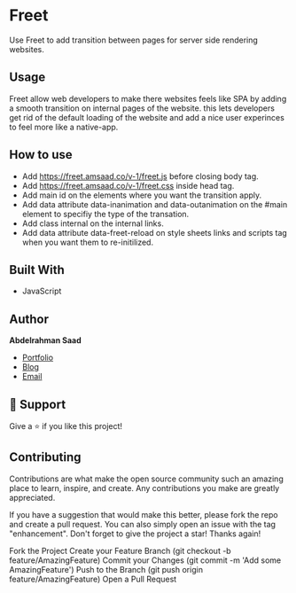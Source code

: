 # Freet
Use Freet to add transition between pages for server side rendering websites. 

## Usage

Freet allow web developers to make there websites feels like SPA by adding a smooth transition on internal pages of the website. this lets developers get rid of the default loading of the website and add a nice user experinces to feel more like a native-app.

## How to use
- Add <span>https://freet.amsaad.co/v-1/freet.js</span> before closing body tag.
- Add <span>https://freet.amsaad.co/v-1/freet.css</span> inside head tag.
- Add <span>main</span> id on the elements where you want the transition apply.
- Add data attribute <span>data-inanimation</span> and <span>data-outanimation</span> on the #main element to specifiy the type of the transation.
- Add class <span>internal</span> on the internal links.
- Add data attribute <span>data-freet-reload</span> on style sheets links and scripts tag when you want them to re-initilized.


## Built With

- JavaScript


## Author

**Abdelrahman Saad**

- [Portfolio](http://amsaad.co/)
- [Blog](http://abdelrahman-saad.cc/)
- [Email](mailto:abdelrhmanm525@gmail.com?subject=Hi "Hi!")


## 🤝 Support

Give a ⭐️ if you like this project!



## Contributing
Contributions are what make the open source community such an amazing place to learn, inspire, and create. Any contributions you make are greatly appreciated.

If you have a suggestion that would make this better, please fork the repo and create a pull request. You can also simply open an issue with the tag "enhancement". Don't forget to give the project a star! Thanks again!

Fork the Project
Create your Feature Branch (git checkout -b feature/AmazingFeature)
Commit your Changes (git commit -m 'Add some AmazingFeature')
Push to the Branch (git push origin feature/AmazingFeature)
Open a Pull Request
